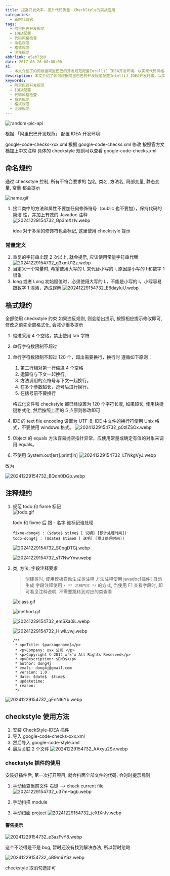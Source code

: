 ```yaml
---
title: 提高开发效率，提升代码质量：CheckStyle的实战应用
categories:
  - 新时代码农
tags:
  - 阿里巴巴开发规范
  - IDEA配置
  - 代码风格检查
  - 命名规范
  - 格式规范
  - 注释规范
abbrlink: e5eb73b9
date: 2017-08-26 00:00:00
ai:
  - 本文介绍了如何根据阿里巴巴的开发规范配置IntelliJ IDEA开发环境，以实现代码风格检查。文章详细讲解了如何使用Google-code-checks.xml文件和CheckStyle插件来控制命名规则、格式规约和注释规范，以提高代码质量和可维护性。
description: 本文介绍了如何根据阿里巴巴的开发规范配置IntelliJ IDEA开发环境，以实现代码风格检查。文章详细讲解了如何使用Google-code-checks.xml文件和CheckStyle插件来控制命名规则、格式规约和注释规范，以提高代码质量和可维护性。
keywords:
  - 阿里巴巴开发规范
  - IDEA配置
  - 代码风格检查
  - 命名规范
  - 格式规范
  - 注释规范
---
```


<!-- markdownlint-disable-next-line MD033 -->
<meta name="referrer" content="no-referrer"/>

![random-pic-api](https://api.dong4j.ink:1024/cover?spm={{spm}})

根据 「阿里巴巴开发规范」 配置 IDEA 开发环境

google-code-checks-xxx.xml
根据 google-code-checks.xml 修改
按照官方文档加上中文注释
具体的 checkstyle 规则可以查看 google-code-checks.xml

## 命名规约

通过 checkstyle 控制, 所有不符合要求的 包名, 类名, 方法名, 局部变量, 静态变量, 常量 都会提示

![name.gif](./08261734/name.gif)

1. 接口类中的方法和属性不要加任何修饰符号（public 也不要加），保持代码的简洁 性，并加上有效的 Javadoc 注释
   ![20241229154732_Gp3mXzIv.webp](./08261734/20241229154732_Gp3mXzIv.webp)

   idea 对于多余的修饰符也会标记, 这里使用 checkstyle 提示

### 常量定义

1. 重复的字符串出现 2 次以上, 就会提示, 应该使用常量字符串代替
   ![20241229154732_g3xmU12z.webp](./08261734/20241229154732_g3xmU12z.webp)
2. 当定义一个常量时, 希望使用大写的 L 来代替小写的 l, 原因是小写的 l 和数字 1 很象
3. long 或者 Long 初始赋值时，必须使用大写的 L，不能是小写的 l，小写容易跟数字 1 混淆，造成误解
   ![20241229154732_E6dayluU.webp](./08261734/20241229154732_E6dayluU.webp)

## 格式规约

全部使用 checkstyle 约束
如果违反规则, 则会给出提示, 按照相应提示修改即可, 修改之前先全部格式化, 会减少很多提示

1. 缩进采用 4 个空格，禁止使用 tab 字符
2. 单行字符数限制不超过
3. 单行字符数限制不超过 120 个，超出需要换行，换行时
   遵循如下原则：

   1. 第二行相对第一行缩进 4 个空格
   2. 运算符与下文一起换行。
   3. 方法调用的点符号与下文一起换行。
   4. 在多个参数超长，逗号后进行换行。
   5. 在括号前不要换行

   格式化文件和 checkstyle 都已经设置为 120 个字符长度, 如果超长, 使用快捷键格式化, 然后按照上面的 5 点原则修改即可

4. IDE 的 text file encoding 设置为 UTF-8; IDE 中文件的换行符使用 Unix 格式，不要使用 windows 格式。
   ![20241229154732_p0zIZSOx.webp](./08261734/20241229154732_p0zIZSOx.webp)
5. Object 的 equals 方法容易抛空指针异常，应使用常量或确定有值的对象来调用 equals。
6. 不使用 System.out[err].print[ln]
   ![20241229154732_LTNkgVyJ.webp](./08261734/20241229154732_LTNkgVyJ.webp)

改为

![20241229154732_BQdn0DGp.webp](./08261734/20241229154732_BQdn0DGp.webp)

## 注释规约

1. 规范 todo 和 fixme 标记  
   ![todo.gif](./08261734/todo.gif)

   todo 和 fixme 后 跟 - 名字 谁标记谁处理

   ```
   fixme-dong4j : ($date$ $time$ [ 说明] [预计处理时间])
   todo-dong4j : ($date$ $time$ [ 说明] [预计处理时间])
   ```

   ![20241229154732_S0bgDTGj.webp](./08261734/20241229154732_S0bgDTGj.webp)

   ![20241229154732_sT7NwYnw.webp](./08261734/20241229154732_sT7NwYnw.webp)

2. 类, 方法, 字段注释要求

   > 创建类时, 使用模板自动生成类注释
   > 方法注释使用 javadoc[插件] 自动生成
   > 字段注释使用 `/ ** 注释内容 */` 的方式, 当使用 F1 查看字段时, 即可看见注释说明, 不需要跳转到对应的类查看

   ![class.gif](./08261734/class.gif)

   ![method.gif](./08261734/method.gif)

   ![20241229154732_emSXa0iL.webp](./08261734/20241229154732_emSXa0iL.webp)

   ![20241229154732_HiwlLvwj.webp](./08261734/20241229154732_HiwlLvwj.webp)

   ```
   /**
    * <p>Title: $packagename$</p>
    * <p>Company: xxx 公司 </p>
    * <p>Copyright © 2014 x'x'x All Rights Reserved</p>
    * <p>Description: $END$</p>
    * author: dong4j
    * emali: dong4j@gmail.com
    * version: 1.0
    * date: $date$  $time$
    * updatetime:
    * reason:
    */
   ```

![20241229154732_qEnNI6Yb.webp](./08261734/20241229154732_qEnNI6Yb.webp)

## checkstyle 使用方法

1. 安装 CheckStyle-IDEA 插件
2. 导入 google-code-checks-xxx.xml
3. 然后导入 google-code-style.xml
4. 最后关联 2 个文件
   ![20241229154732_AAxyu2Sv.webp](./08261734/20241229154732_AAxyu2Sv.webp)

### checkstyle 插件的使用

安装好插件后, 第一次打开项目, 就会扫面全部文件的代码, 会时时提示规则

1. 手动检查当前文件 右键 --> check current file
   ![20241229154732_u37mHagb.webp](./08261734/20241229154732_u37mHagb.webp)

2. 手动扫描 module
3. 手动扫面 project
   ![20241229154732_jeXfXrJv.webp](./08261734/20241229154732_jeXfXrJv.webp)

#### 警告提示

![20241229154732_e3azFvY8.webp](./08261734/20241229154732_e3azFvY8.webp)

这个不晓得是不是 bug, 暂时还没有找到解决办法, 所以暂时忽略

![20241229154732_oB9m6YSz.webp](./08261734/20241229154732_oB9m6YSz.webp)

checkstyle 取消勾选即可
